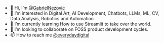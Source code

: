 * 👋 Hi, I’m [@GabrielNezovic](https://github.com/GabrielNezovic)
* 👀 I’m interested in Digital Art, AI Development, Chatbots, LLMs, ML, CV, Data Analysis, Robotics and Automation
* 🌱 I’m currently learning How to use Streamlit to take over the world.
* 💞️ I’m looking to collaborate on FOSS product development cycles.
* 📫 How to reach me [@everydaydigital](https://instagram.com/everydaydigital)
